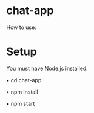 # chat-app
How to use:

# Setup
You must have Node.js installed.

• cd chat-app

• npm install

• npm start